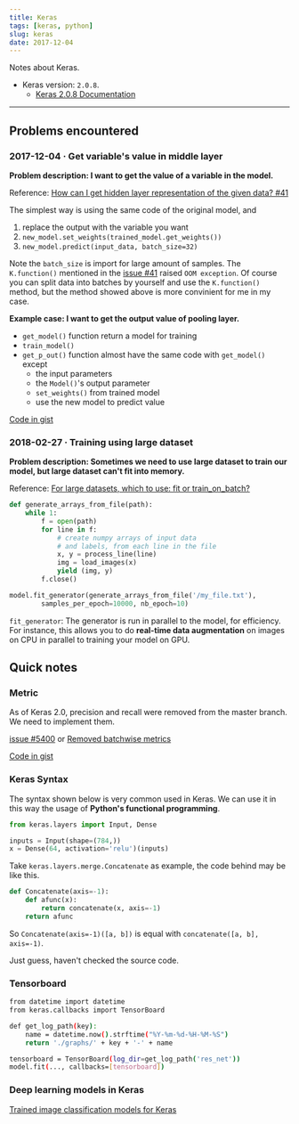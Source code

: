 ```yaml
---
title: Keras
tags: [keras, python]
slug: keras
date: 2017-12-04
---
```


Notes about Keras.

- Keras version: `2.0.8`.
    - [Keras 2.0.8 Documentation](https://faroit.github.io/keras-docs/2.0.8/)

---

## Problems encountered

### 2017-12-04 · Get variable's value in middle layer

**Problem description: I want to get the value of a variable in the model.**

Reference: [How can I get hidden layer representation of the given data? #41](https://github.com/fchollet/keras/issues/41)

The simplest way is using the same code of the original model, and

1. replace the output with the variable you want
2. `new_model.set_weights(trained_model.get_weights())`
3. `new_model.predict(input_data, batch_size=32)`

Note the `batch_size` is import for large amount of samples. The `K.function()` mentioned in the [issue #41](https://github.com/fchollet/keras/issues/41) raised `OOM exception`. Of course you can split data into batches by yourself and use the `K.function()` method, but the method showed above is more convinient for me in my case.

**Example case: I want to get the output value of pooling layer.**

- `get_model()` function return a model for training
- `train_model()`
- `get_p_out()` function almost have the same code with `get_model()` except
	- the input parameters
	- the `Model()`'s output parameter
	- `set_weights()` from trained model
	- use the new model to predict value

[Code in gist](https://gist.github.com/blue-fatty/b217689b5c9408e1e46a2c1e14be2fdc)

### 2018-02-27 · Training using large dataset

**Problem description: Sometimes we need to use large dataset to train our model, but large dataset can't fit into memory.**

Reference: [For large datasets, which to use: fit or train_on_batch?](https://github.com/keras-team/keras/issues/2708)

``` py
def generate_arrays_from_file(path):
    while 1:
        f = open(path)
        for line in f:
            # create numpy arrays of input data
            # and labels, from each line in the file
            x, y = process_line(line)
            img = load_images(x)
            yield (img, y)
        f.close()

model.fit_generator(generate_arrays_from_file('/my_file.txt'),
        samples_per_epoch=10000, nb_epoch=10)
```

`fit_generator`: The generator is run in parallel to the model, for efficiency. For instance, this allows you to do **real-time data augmentation** on images on CPU in parallel to training your model on GPU.

## Quick notes

### Metric

As of Keras 2.0, precision and recall were removed from the master branch. We need to implement them.

[issue #5400](https://github.com/fchollet/keras/issues/5400) or [Removed batchwise metrics](https://github.com/fchollet/keras/commit/a56b1a55182acf061b1eb2e2c86b48193a0e88f7)

[Code in gist](https://gist.github.com/blue-fatty/5ac3d8be9509843dcbe20eed4b3dcbfe)

<!--more-->

### Keras Syntax

The syntax shown below is very common used in Keras. We can use it in this way the usage of **Python's functional programming**.

``` py
from keras.layers import Input, Dense

inputs = Input(shape=(784,))
x = Dense(64, activation='relu')(inputs)
```

Take `keras.layers.merge.Concatenate` as example, the code behind may be like this.

``` py
def Concatenate(axis=-1):
    def afunc(x):
        return concatenate(x, axis=-1)
    return afunc
```

So `Concatenate(axis=-1)([a, b])` is equal with `concatenate([a, b], axis=-1)`.

Just guess, haven't checked the source code.

### Tensorboard

``` sh
from datetime import datetime
from keras.callbacks import TensorBoard

def get_log_path(key):
    name = datetime.now().strftime("%Y-%m-%d-%H-%M-%S")
    return './graphs/' + key + '-' + name

tensorboard = TensorBoard(log_dir=get_log_path('res_net'))
model.fit(..., callbacks=[tensorboard])
```

### Deep learning models in Keras

[Trained image classification models for Keras](https://github.com/fchollet/deep-learning-models)

